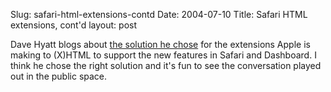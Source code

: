 Slug: safari-html-extensions-contd
Date: 2004-07-10
Title: Safari HTML extensions, cont'd
layout: post

Dave Hyatt blogs about <a href="http://weblogs.mozillazine.org/hyatt/archives/2004_07.html#005951">the solution he chose</a> for the extensions Apple is making to (X)HTML to support the new features in Safari and Dashboard. I think he chose the right solution and it&#39;s fun to see the conversation played out in the public space.
